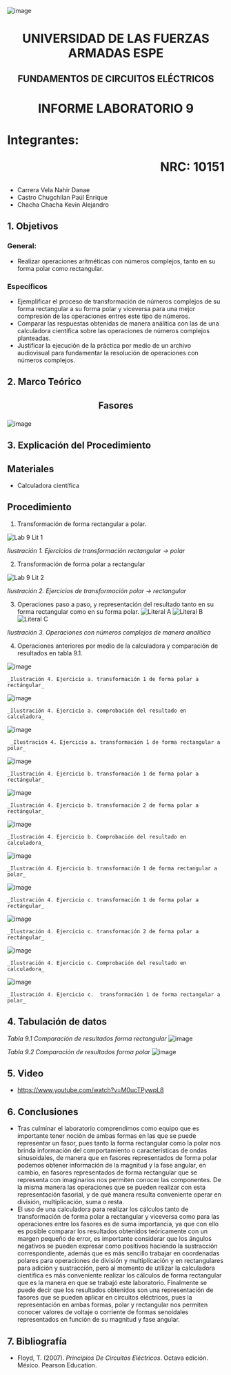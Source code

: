 ![image](https://user-images.githubusercontent.com/93786746/140656495-1e9017c5-1622-4145-a547-0ebbe5014f3d.png)
# <p align=center> UNIVERSIDAD DE LAS FUERZAS ARMADAS ESPE 
## <p align=center> FUNDAMENTOS DE CIRCUITOS ELÉCTRICOS
# <p align=center>  INFORME LABORATORIO 9
# Integrantes: <p align=right> NRC: 10151
* Carrera Vela Nahir Danae
* Castro Chugchilan Paúl Enrique
* Chacha Chacha Kevin Alejandro
## 1. Objetivos
  ### General: 
  * Realizar operaciones aritméticas con números complejos, tanto en su forma polar como rectangular.
  ### Específicos
  * Ejemplificar el proceso de transformación de números complejos de su forma rectangular a su forma polar y viceversa para una mejor compresión de las operaciones entres este tipo de números.
  * Comparar las respuestas obtenidas de manera análitica con las de una calculadora científica sobre las operaciones de números complejos planteadas.
  * Justificar la ejecución de la práctica por medio de un archivo audiovisual para fundamentar la resolución de operaciones con números complejos.
## 2. Marco Teórico
  ## <p align=center> Fasores
  ![image](https://user-images.githubusercontent.com/93829962/155152570-a00e5f3b-b4c6-4868-8238-735c1b535cb5.png)
## 3. Explicación del Procedimiento
   ## Materiales
 * Calculadora científica
## Procedimiento
    
1) Transformación de forma rectangular a polar.
    
![Lab 9 Lit 1](https://user-images.githubusercontent.com/93829962/155053539-97ee4ccf-4ab8-49ef-8b5b-8989cc6111ce.JPG)

_Ilustración 1. Ejercicios de transformación rectangular -> polar_
    
2) Transformación de forma polar a rectangular
 
![Lab 9 Lit 2](https://user-images.githubusercontent.com/93829962/155053559-b96a79ff-bc0d-4851-beaf-363e4301acd8.JPG)

_Ilustración 2. Ejercicios de transformación polar -> rectangular_
    
3) Operaciones paso a paso, y representación del resultado tanto en su forma rectangular como en su forma polar.
![Literal A ](https://user-images.githubusercontent.com/93829976/155084359-29c7f63a-3663-4eb6-9f57-1b99dd53904b.png)
![Literal B](https://user-images.githubusercontent.com/93829976/155084369-c3b6d834-a2a8-49b3-8f79-30df4ade4a26.png)
![Literal C](https://user-images.githubusercontent.com/93829976/155084379-cef66221-7b7e-4e28-ac71-ccad1798259d.png)

_Ilustración 3. Operaciones con números complejos de manera analítica_
    
4) Operaciones anteriores por medio de la calculadora y comparación de resultados en tabla 9.1.
    
![image](https://user-images.githubusercontent.com/93786746/155035838-5521dc0e-5967-435a-a652-a0cdf5506299.png)

    _Ilustración 4. Ejercicio a. transformación 1 de forma polar a rectángular_   
  
![image](https://user-images.githubusercontent.com/93786746/155035781-f8d71280-37c4-4c8c-8330-1e912ad339cc.png)

    _Ilustración 4. Ejercicio a. comprobación del resultado en calculadora_  
    
![image](https://user-images.githubusercontent.com/93786746/155036742-4aed6f5d-f800-492d-821d-0d7b75135d5c.png)

     _Ilustración 4. Ejercicio a. transformación 1 de forma rectangular a polar_  
    
![image](https://user-images.githubusercontent.com/93786746/155035957-7787792d-d90d-4816-b943-f7ff3bd41510.png)

    _Ilustración 4. Ejercicio b. transformación 1 de forma polar a rectángular_  
     
![image](https://user-images.githubusercontent.com/93786746/155036031-72266396-f84f-493e-b9e9-ee5b42068654.png)

    _Ilustración 4. Ejercicio b. transformación 2 de forma polar a rectángular_ 
    
![image](https://user-images.githubusercontent.com/93786746/155036110-0faaa927-055b-4ec0-90d3-53f04942ff68.png)

    _Ilustración 4. Ejercicio b. Comprobación del resultado en calculadora_ 
    
![image](https://user-images.githubusercontent.com/93786746/155036877-f116b058-fb1b-45fa-807e-e5c1b85caac4.png)
    
    _Ilustración 4. Ejercicio b. transformación 1 de forma rectangular a polar_
 
![image](https://user-images.githubusercontent.com/93786746/155036222-15b37e2a-3bec-4f9b-9904-6add25ceea15.png)

    _Ilustración 4. Ejercicio c. transformación 1 de forma polar a rectángular_ 
 
![image](https://user-images.githubusercontent.com/93786746/155036380-1681785c-538f-4c62-a0c1-d40588ecd8d0.png)

    _Ilustración 4. Ejercicio c. transformación 2 de forma polar a rectángular_ 
  
![image](https://user-images.githubusercontent.com/93786746/155036409-0c26c999-ff93-4799-a97b-7ec0f37026f5.png)

    _Ilustración 4. Ejercicio c. Comprobación del resultado en calculadora_ 
    
![image](https://user-images.githubusercontent.com/93786746/155037013-52283072-726b-40c1-87dd-a21123c49d39.png)

    _Ilustración 4. Ejercicio c.  transformación 1 de forma rectangular a polar_ 
    
## 4. Tabulación de datos
    
    
_Tabla 9.1 Comparación de resultados forma rectangular_
![image](https://user-images.githubusercontent.com/93786746/155047390-efcc565e-2789-45a0-8adf-5a4eada90ce5.png)
    


_Tabla 9.2 Comparación de resultados forma polar_
  ![image](https://user-images.githubusercontent.com/93786746/155047446-600cbec3-c4e9-4ccf-9213-cc60fb3e3063.png)
  


## 5. Video
  * https://www.youtube.com/watch?v=M0ucTPywpL8
## 6. Conclusiones
  * Tras culminar el laboratorio comprendimos como equipo que es importante tener noción de ambas formas en las que se puede representar un fasor, pues tanto la forma rectangular como la polar nos brinda información del comportamiento o características de ondas sinusoidales, de manera que en fasores representados de forma polar podemos obtener información de la magnitud y la fase angular, en cambio, en fasores representados de forma rectangular que se representa con imaginarios nos permiten conocer las componentes. De la misma manera las operaciones que se pueden realizar con esta representación fasorial, y de qué manera resulta conveniente operar en división, multiplicación, suma o resta.
  * El uso de una calculadora para realizar los cálculos tanto de transformación de forma polar a rectangular y viceversa como para las operaciones entre los fasores es de suma importancia, ya que con ello es posible comparar los resultados obtenidos teóricamente con un margen pequeño de  error, es importante considerar que los ángulos negativos se pueden expresar como positivos haciendo la sustracción correspondiente, además  que es más sencillo trabajar en coordenadas polares para operaciones de división y multiplicación y en rectangulares para adición y sustracción, pero al momento de utilizar la calculadora científica es más conveniente realizar los cálculos de forma rectangular que  es la manera en que se trabajó este laboratorio. Finalmente se puede decir que los resultados obtenidos son una representación de fasores que se pueden aplicar en circuitos eléctricos, pues la representación en ambas formas, polar y rectangular nos permiten conocer valores de voltaje o corriente de formas senoidales representados en función de su magnitud y fase angular.
## 7. Bibliografía
    
 * Floyd, T. (2007). _Principios De Circuitos Eléctricos_. Octava edición. México. Pearson Education.
